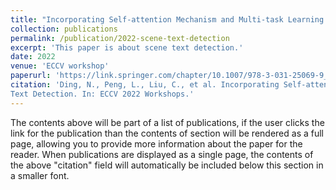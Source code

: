 ```yaml
---
title: "Incorporating Self-attention Mechanism and Multi-task Learning into Scene Text Detection"
collection: publications
permalink: /publication/2022-scene-text-detection
excerpt: 'This paper is about scene text detection.'
date: 2022
venue: 'ECCV workshop'
paperurl: 'https://link.springer.com/chapter/10.1007/978-3-031-25069-9_21'
citation: 'Ding, N., Peng, L., Liu, C., et al. Incorporating Self-attention Mechanism and Multi-task Learning into Scene
Text Detection. In: ECCV 2022 Workshops.'
---
```


The contents above will be part of a list of publications, if the user clicks the link for the publication than the contents of section will be rendered as a full page, allowing you to provide more information about the paper for the reader. When publications are displayed as a single page, the contents of the above "citation" field will automatically be included below this section in a smaller font.
